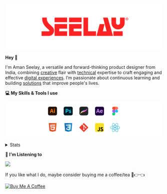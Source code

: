[![banner](./images/seelay.svg)](https://www.seelay.in)

**Hey 👋**

I'm Aman Seelay, a versatile and forward-thinking product designer from India, combining [creative](https://illustrations.seelay.in) flair with [technical](https://www.seelay.in/#skills) expertise to craft engaging and effective [digital experiences](https://www.seelay.in/#work). I’m passionate about continuous learning and building [solutions](https://www.seelay.in/#projects) that improve people's lives.

**💻 My Skills & Tools I use**

[![banner](./images/skills&tools.svg)](https://www.seelay.in/about)

<details>
  <summary>Stats</summary>

---

<!--START_SECTION:waka-->
![Profile Views](http://img.shields.io/badge/Profile%20Views-1-blue)

**🐱 My GitHub Data** 

> 📦 825.5 kB Used in GitHub's Storage 
 > 
> 🏆 1,819 Contributions in the Year 2025
 > 
> 💼 Opted to Hire
 > 
> 📜 1 Public Repository 
 > 
> 🔑 27 Private Repository 
 > 
**I'm a Night 🦉** 

```text
🌞 Morning                610 commits         ███░░░░░░░░░░░░░░░░░░░░░░   12.60 % 
🌆 Daytime                590 commits         ███░░░░░░░░░░░░░░░░░░░░░░   12.19 % 
🌃 Evening                1515 commits        ████████░░░░░░░░░░░░░░░░░   31.29 % 
🌙 Night                  2127 commits        ███████████░░░░░░░░░░░░░░   43.93 % 
```
📅 **I'm Most Productive on Sunday** 

```text
Monday                   643 commits         ███░░░░░░░░░░░░░░░░░░░░░░   13.28 % 
Tuesday                  733 commits         ████░░░░░░░░░░░░░░░░░░░░░   15.14 % 
Wednesday                673 commits         ███░░░░░░░░░░░░░░░░░░░░░░   13.90 % 
Thursday                 676 commits         ███░░░░░░░░░░░░░░░░░░░░░░   13.96 % 
Friday                   495 commits         ███░░░░░░░░░░░░░░░░░░░░░░   10.22 % 
Saturday                 728 commits         ████░░░░░░░░░░░░░░░░░░░░░   15.04 % 
Sunday                   894 commits         █████░░░░░░░░░░░░░░░░░░░░   18.46 % 
```


📊 **This Week I Spent My Time On** 

```text
🕑︎ Time Zone: Asia/Kolkata

💬 Programming Languages: 
Other                    9 hrs 32 mins       ███████████████░░░░░░░░░░   61.35 % 
TypeScript               4 hrs 14 mins       ███████░░░░░░░░░░░░░░░░░░   27.34 % 
Astro                    1 hr 28 mins        ██░░░░░░░░░░░░░░░░░░░░░░░   09.49 % 
JSON                     16 mins             ░░░░░░░░░░░░░░░░░░░░░░░░░   01.80 % 
Markdown                 0 secs              ░░░░░░░░░░░░░░░░░░░░░░░░░   00.02 % 

🔥 Editors: 
Chrome                   7 hrs 13 mins       ████████████░░░░░░░░░░░░░   46.52 % 
Cursor                   5 hrs 56 mins       ██████████░░░░░░░░░░░░░░░   38.20 % 
Edge                     2 hrs 22 mins       ████░░░░░░░░░░░░░░░░░░░░░   15.28 % 

💻 Operating System: 
Windows                  15 hrs 32 mins      █████████████████████████   100.00 % 
```

**I Mostly Code in JavaScript** 

```text
JavaScript               17 repos            ███████████████░░░░░░░░░░   58.62 % 
TypeScript               5 repos             ████░░░░░░░░░░░░░░░░░░░░░   17.24 % 
HTML                     4 repos             ███░░░░░░░░░░░░░░░░░░░░░░   13.79 % 
Java                     2 repos             ██░░░░░░░░░░░░░░░░░░░░░░░   06.90 % 
Astro                    1 repo              █░░░░░░░░░░░░░░░░░░░░░░░░   03.45 % 
```




 Last Updated on 02/10/2025 06:49:05 UTC
<!--END_SECTION:waka-->

---

 </details>

**🎵 I'm Listening to**

<object data="https://now-play.vercel.app/api/generate?uid=7a17a86e-d6b7-43b5-8d9c-1d6dae42a779" >

  <img src="https://now-play.vercel.app/api/generate?uid=7a17a86e-d6b7-43b5-8d9c-1d6dae42a779" />

</object>

If you like what I do, maybe consider buying me a coffee/tea 🥺👉👈

<a href="https://www.buymeacoffee.com/seelay" target="_blank"><img src="https://cdn.buymeacoffee.com/buttons/v2/default-red.png" alt="Buy Me A Coffee" width="150" ></a>
